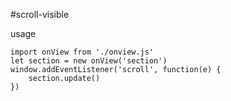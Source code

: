 #scroll-visible

usage

    import onView from './onview.js'
    let section = new onView('section')
    window.addEventListener('scroll', function(e) {
        section.update()
    })